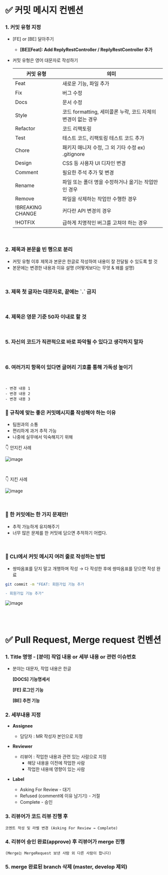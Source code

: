 # ✅ 커밋 메시지 컨벤션

<aside>

### 1. 커밋 유형 지정

- [FE]  or  [BE] 달아주기
    - **[BE][Feat]: Add ReplyRestController / ReplyRestController 추가**
- 커밋 유형은 영어 대문자로 작성하기
    
    
    | 커밋 유형 | 의미 |
    | --- | --- |
    | Feat | 새로운 기능, 파일 추가 |
    | Fix | 버그 수정 |
    | Docs | 문서 수정 |
    | Style | 코드 formatting, 세미콜론 누락, 코드 자체의 변경이 없는 경우 |
    | Refactor | 코드 리팩토링 |
    | Test | 테스트 코드, 리팩토링 테스트 코드 추가 |
    | Chore | 패키지 매니저 수정, 그 외 기타 수정 ex) .gitignore |
    | Design | CSS 등 사용자 UI 디자인 변경 |
    | Comment | 필요한 주석 추가 및 변경 |
    | Rename | 파일 또는 폴더 명을 수정하거나 옮기는 작업만인 경우 |
    | Remove | 파일을 삭제하는 작업만 수행한 경우 |
    | !BREAKING CHANGE | 커다란 API 변경의 경우 |
    | !HOTFIX | 급하게 치명적인 버그를 고쳐야 하는 경우 |
<br>

### 2. 제목과 본문을 빈 행으로 분리

- 커밋 유형 이후 제목과 본문은 한글로 작성하여 내용이 잘 전달될 수 있도록 할 것
- 본문에는 변경한 내용과 이유 설명 (어떻게보다는 무엇 & 왜를 설명)

<br>

### 3. 제목 첫 글자는 대문자로, 끝에는 \`.\` 금지  
<br>


### 4. 제목은 영문 기준 50자 이내로 할 것  
<br>

### 5. 자신의 코드가 직관적으로 바로 파악될 수 있다고 생각하지 말자
<br>

### 6. 여러가지 항목이 있다면 글머리 기호를 통해 가독성 높이기
<br>

```
- 변경 내용 1
- 변경 내용 2
- 변경 내용 3
```

</aside>

### 🖤 규칙에 맞는 좋은 커밋메시지를 작성해야 하는 이유

- 팀원과의 소통
- 편리하게 과거 추적 가능
- 나중에 실무에서 익숙해지기 위해


<aside>

👇 안지킨 사례

![image](/uploads/05a24a5a22b70a67c22c113273ee0be8/image.png)

</aside>

<br>

<aside>

👇 지킨 사례

![image](/uploads/4311bc672b7d79390779a6f4ae0a470e/image.png)

</aside>
<br>

### 🖤 한 커밋에는 한 가지 문제만!

- 추적 가능하게 유지해주기
- 너무 많은 문제를 한 커밋에 담으면 추적하기 어렵다.

<br>

### 🖤 CLI에서 커밋 메시지 여러 줄로 작성하는 방법

<aside>

- 쌍따옴표를 닫지 말고 개행하며 작성 → 다 작성한 후에 쌍따옴표를 닫으면 작성 완료

```bash
git commit -m "FEAT: 회원가입 기능 추가

- 회원가입 기능 추가"
```

![image](/uploads/2207f052d6d8a2e0411985eb9686c501/image.png)

</aside>

<br>
<br>

# ✅ Pull Request, Merge request 컨벤션

### 1. Title 명명  -  **[분야] 작업 내용 or 세부 내용 or 관련 이슈번호**
- 분야는 대문자, 작업 내용은 한글
    
    **[DOCS] 기능명세서** 
    
    **[FE] 로그인 기능**
    
    **[BE] 추천 기능**
    

### 2. 세부내용 지정
- **Assignee**
    - 담당자 : MR 작성자 본인으로 지정

- **Reviewer**
    - 리뷰어 : 작업한 내용과 관련 있는 사람으로 지정
        - 해당 내용을 이전에 작업한 사람
        - 작업한 내용에 영향이 있는 사람
    
- **Label**
    - Asking For Review - 대기
    - Refused (comment에 이유 남기기) - 거절
    - Complete - 승인

### 3. 리뷰어가 코드 리뷰 진행 후
    
    코멘트 작성 및 라벨 변경 (Asking For Review → Complete)
    

### 4. 리뷰어 승인 완료(approve) 후 리뷰어가 merge 진행 
    
    (Merge는 MergeRequest 보낸 사람 외 다른 사람이 합니다)
    

### 5. merge 완료된 branch 삭제 (master, develop 제외)
